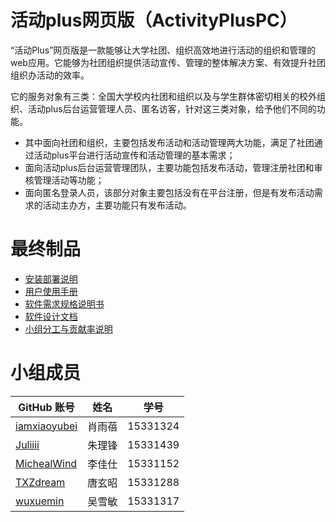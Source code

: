 # 活动plus网页版（ActivityPlusPC）

“活动Plus”网页版是一款能够让大学社团、组织高效地进行活动的组织和管理的web应用。它能够为社团组织提供活动宣传、管理的整体解决方案、有效提升社团组织办活动的效率。

它的服务对象有三类：全国大学校内社团和组织以及与学生群体密切相关的校外组织、活动plus后台运营管理人员、匿名访客，针对这三类对象，给予他们不同的功能。

- 其中面向社团和组织，主要包括发布活动和活动管理两大功能，满足了社团通过活动plus平台进行活动宣传和活动管理的基本需求；
- 面向活动plus后台运营管理团队，主要功能包括发布活动，管理注册社团和审核管理活动等功能；
- 面向匿名登录人员，该部分对象主要包括没有在平台注册，但是有发布活动需求的活动主办方，主要功能只有发布活动。

# 最终制品

- [安装部署说明](./01_安装部署说明.md)
- [用户使用手册](./02_用户使用手册.md)
- [软件需求规格说明书](./03_软件需求规格说明书.md)
- [软件设计文档](04_软件设计文档.md)
- [小组分工与贡献率说明](05_小组分工与贡献率说明.md	)

# 小组成员
| GitHub 账号                               | 姓名   | 学号
| --------------------------------------- | ---- | ------|
| [iamxiaoyubei](https://github.com/iamxiaoyubei)     | 肖雨蓓  | 15331324 |
| [Juliiii](https://github.com/Juliiii)     | 朱理锋  | 15331439 |
| [MichealWind](https://github.com/MichealWind) | 李佳仕  | 15331152|
| [TXZdream](https://github.com/TXZdream)   | 唐玄昭  | 15331288|
| [wuxuemin](https://github.com/wuxuemin)|吴雪敏|15331317 |


